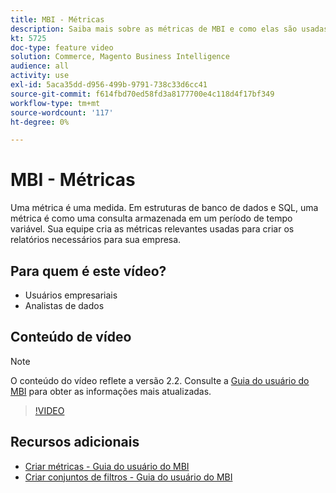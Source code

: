 ```yaml
---
title: MBI - Métricas
description: Saiba mais sobre as métricas de MBI e como elas são usadas para criar relatórios.
kt: 5725
doc-type: feature video
solution: Commerce, Magento Business Intelligence
audience: all
activity: use
exl-id: 5aca35dd-d956-499b-9791-738c33d6cc41
source-git-commit: f614fbd70ed58fd3a8177700e4c118d4f17bf349
workflow-type: tm+mt
source-wordcount: '117'
ht-degree: 0%

---
```


# MBI - Métricas

Uma métrica é uma medida. Em estruturas de banco de dados e SQL, uma métrica é como uma consulta armazenada em um período de tempo variável. Sua equipe cria as métricas relevantes usadas para criar os relatórios necessários para sua empresa.

## Para quem é este vídeo?

- Usuários empresariais
- Analistas de dados

## Conteúdo de vídeo

>[!NOTE]
>
>O conteúdo do vídeo reflete a versão 2.2. Consulte a [Guia do usuário do MBI](https://experienceleague.adobe.com/docs/commerce-business-intelligence/mbi/guide-overview.html) para obter as informações mais atualizadas.

>[!VIDEO](https://video.tv.adobe.com/v/35980?quality=12&learn=on)

## Recursos adicionais

- [Criar métricas - Guia do usuário do MBI](https://experienceleague.adobe.com/docs/commerce-business-intelligence/mbi/build/reports/ess-manage-data-metrics.html)
- [Criar conjuntos de filtros - Guia do usuário do MBI](https://experienceleague.adobe.com/docs/commerce-business-intelligence/mbi/build/reports/ess-manage-data-filters.html)
